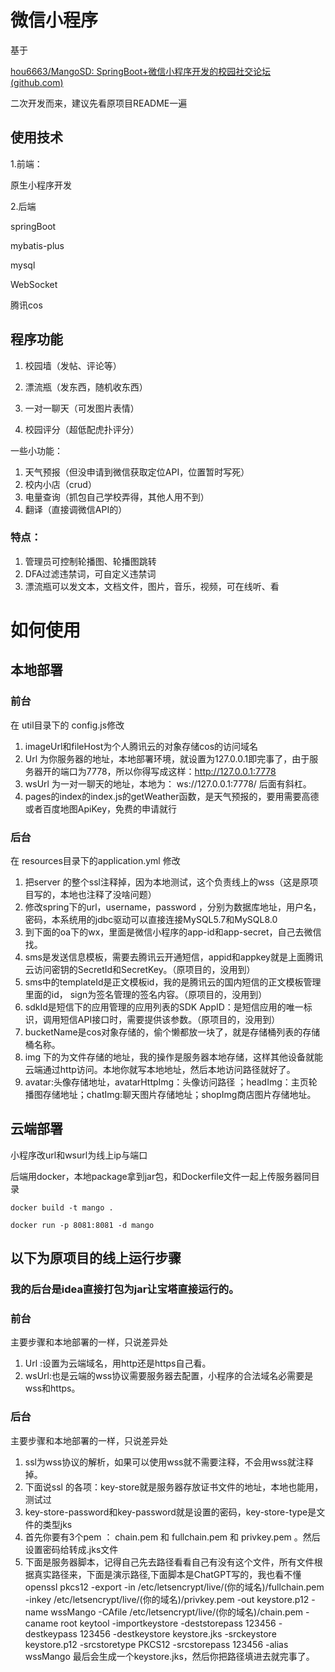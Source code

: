 # 微信小程序

基于

[hou6663/MangoSD: SpringBoot+微信小程序开发的校园社交论坛 (github.com)](https://github.com/hou6663/MangoSD)

二次开发而来，建议先看原项目README一遍

## 使用技术

1.前端：

  原生小程序开发

2.后端

springBoot

mybatis-plus

mysql

WebSocket

腾讯cos

## 程序功能
1. 校园墙（发帖、评论等）

2. 漂流瓶（发东西，随机收东西）
3. 一对一聊天（可发图片表情）
4. 校园评分（超低配虎扑评分）

一些小功能：

1. 天气预报（但没申请到微信获取定位API，位置暂时写死）
2. 校内小店（crud）
3. 电量查询（抓包自己学校弄得，其他人用不到）
4. 翻译（直接调微信API的）

### 特点：

1. 管理员可控制轮播图、轮播图跳转
2. DFA过滤违禁词，可自定义违禁词
3. 漂流瓶可以发文本，文档文件，图片，音乐，视频，可在线听、看

 # 如何使用
 ## 本地部署
 ### 前台
 在 util目录下的 config.js修改
  1. imageUrl和fileHost为个人腾讯云的对象存储cos的访问域名
  2. Url 为你服务器的地址，本地部署环境，就设置为127.0.0.1即完事了，由于服务器开的端口为7778，所以你得写成这样：http://127.0.0.1:7778
  3. wsUrl 为一对一聊天的地址，本地为： ws://127.0.0.1:7778/ 后面有斜杠。
  4. pages的index的index.js的getWeather函数，是天气预报的，要用需要高德或者百度地图ApiKey，免费的申请就行

 ### 后台
 在 resources目录下的application.yml 修改
 1.  把server 的整个ssl注释掉，因为本地测试，这个负责线上的wss（这是原项目写的，本地也注释了没啥问题）
 2.  修改spring下的url，username，password ，分别为数据库地址，用户名，密码，本系统用的jdbc驱动可以直接连接MySQL5.7和MySQL8.0
 3.  到下面的oa下的wx，里面是微信小程序的app-id和app-secret，自己去微信找。
 4.  sms是发送信息模板，需要去腾讯云开通短信，appid和appkey就是上面腾讯云访问密钥的SecretId和SecretKey。（原项目的，没用到）
 5.  sms中的templateId是正文模板id，我的是腾讯云的国内短信的正文模板管理里面的id， sign为签名管理的签名内容。（原项目的，没用到）
 6.  sdkId是短信下的应用管理的应用列表的SDK AppID：是短信应用的唯一标识，调用短信API接口时，需要提供该参数。（原项目的，没用到）
 7.  bucketName是cos对象存储的，偷个懒都放一块了，就是存储桶列表的存储桶名称。
 8.  img 下的为文件存储的地址，我的操作是服务器本地存储，这样其他设备就能云端通过http访问。本地你就写本地地址，然后本地访问路径就好了。
 9.  avatar:头像存储地址，avatarHttpImg：头像访问路径 ；headImg：主页轮播图存储地址；chatImg:聊天图片存储地址；shopImg商店图片存储地址。


 ## 云端部署

小程序改url和wsurl为线上ip与端口

后端用docker，本地package拿到jar包，和Dockerfile文件一起上传服务器同目录

```shell
docker build -t mango .
```

```shell
docker run -p 8081:8081 -d mango
```

## 以下为原项目的线上运行步骤

 ### 我的后台是idea直接打包为jar让宝塔直接运行的。
 ### 前台
 主要步骤和本地部署的一样，只说差异处
 1. Url :设置为云端域名，用http还是https自己看。
 2. wsUrl:也是云端的wss协议需要服务器去配置，小程序的合法域名必需要是wss和https。
 ### 后台
主要步骤和本地部署的一样，只说差异处
1. ssl为wss协议的解析，如果可以使用wss就不需要注释，不会用wss就注释掉。
2. 下面说ssl 的各项：key-store就是服务器存放证书文件的地址，本地也能用，测试过
3. key-store-password和key-password就是设置的密码，key-store-type是文件的类型jks
4. 首先你要有3个pem ： chain.pem 和 fullchain.pem 和 privkey.pem 。然后设置密码给转成.jks文件
5. 下面是服务器脚本，记得自己先去路径看看自己有没有这个文件，所有文件根据真实路径来，下面是演示路径,下面脚本是ChatGPT写的，我也看不懂
openssl pkcs12 -export -in /etc/letsencrypt/live/(你的域名)/fullchain.pem -inkey /etc/letsencrypt/live/(你的域名)/privkey.pem -out keystore.p12 -name wssMango -CAfile /etc/letsencrypt/live/(你的域名)/chain.pem -caname root
keytool -importkeystore -deststorepass 123456 -destkeypass 123456 -destkeystore keystore.jks -srckeystore keystore.p12 -srcstoretype PKCS12 -srcstorepass 123456 -alias wssMango
最后会生成一个keystore.jks，然后你把路径填进去就完事了。

